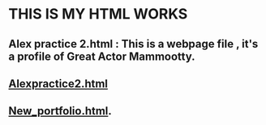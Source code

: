 # THIS IS MY HTML WORKS
## Alex practice 2.html : This is a webpage file , it's a profile of Great Actor Mammootty.
## [Alexpractice2.html](https://alexander789400.github.io/MY-WEBPAGES/Alexpractice2.html)
## [New_portfolio.html](http://127.0.0.1:5500/WEB/New_portfolio.html#about).
